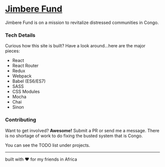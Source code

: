 # [Jimbere Fund](https://www.jimberefund.org)

Jimbere Fund is on a mission to revitalize distressed communities in Congo.

### Tech Details
Curious how this site is built? Have a look around...here are the major pieces:
- React
- React Router
- Redux
- Webpack
- Babel (ES6/ES7)
- SASS
- CSS Modules
- Mocha
- Chai
- Sinon

### Contributing
Want to get involved? **Awesome!**  Submit a PR or send me a message.  There is no shortage of work to do fixing the busted system that is Congo.  

You can see the TODO list under projects.

<hr />

built with :heart: for my friends in Africa
